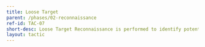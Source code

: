 ```yaml
---
title: Loose Target
parent: /phases/02-reconnaissance
ref-id: TAC-07
short-desc: Loose Target Reconnaissance is performed to identify potential targets from a website, catalogue, or similar. This is similar to "Specific Target", but the key differentiator is that here the adversary has not specified any individual target, and is instead trying to identify a target of opportunity and so is scanning more broadly.
layout: tactic
---
```

